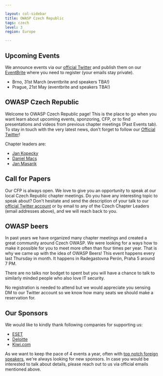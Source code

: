 ```yaml
---

layout: col-sidebar
title: OWASP Czech Republic
tags: czech
level: 3
region: Europe

---
```


Upcoming Events
---------------
We announce events via our [official Twitter](https://twitter.com/owasp_czech) and publish them on our [EventBrite](https://www.eventbrite.com/o/czech-chapter-owasp-team-18007457974) where you need to register (your emails stay private).
- Brno, 31st March (eventbrite and speakers TBA!)
- Prague, 21st May (eventbrite and speakers TBA!)

OWASP Czech Republic
--------------------
Welcome to OWASP Czech Republic page! This is the place to go when you want learn about upcoming events, sponzoring, CFP, or to find presentations and videos from previous chapter meetings (Past Events tab). To stay in touch with the very latest news, don't forget to follow our [Official Twitter](https://twitter.com/owasp_czech)!

Chapter leaders are:
* [Jan Kopecky](mailto:jan.kopecky@owasp.org)
* [Daniel Macs](mailto:daniel.macs@owasp.org)
* [Jan Masarik](mailto:jan.masarik@owasp.org)

Call for Papers
----------------
Our CFP is always open. We love to give you an opportunity to speak at our local Czech Republic chapter meetings. Do you have any interesting topic to speak about? Don't hesitate and send the description of your talk to our [official Twitter account](https://twitter.com/owasp_czech) or by email to any of the Czech Chapter Leaders (email addresses above), and we will reach back to you.

OWASP beers
-----------
In past years we have organized many chapter meetings and created a great community around Czech OWASP. We were looking for a ways how to make it possible for you to meet more often than four times per year. That is why we came up with the idea of OWASP Beers! This event happens every last Thursday in month. It happens in Radegastovna Perón, Praha 5 around 7 PM.

There are no talks nor bodget to spent but you will have a chance to talk to similarly minded people who also love IT security.

No registration is needed to attend but we would appreciate you sensing DM to our Twitter account so we know how many seats we should make a reservation for.

Our Sponsors
-----------
We would like to kindly thank following companies for supporting us:
* [ESET](https://www.eset.com/cz/)
* [Deloitte](https://www2.deloitte.com/cz/cs.html)
* [Kiwi.com](https://code.kiwi.com/)

As we want to keep the pace of 4 events a year, often with [top notch foreign speakers](https://www.eventbrite.com/e/owasp-czech-chapter-meeting-registration-74841933237), we're always looking for new sponsors. In case you would be interested to talk about details, please reach out to us via official emails mentioned above.
